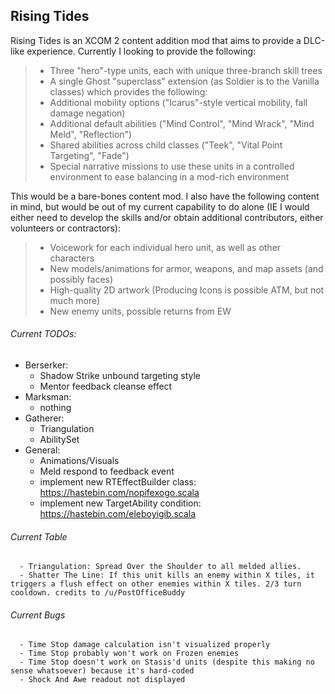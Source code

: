 ## Rising Tides

Rising Tides is an XCOM 2 content addition mod that aims to provide a DLC-like experience. Currently I looking to provide the following:

>- Three "hero"-type units, each with unique three-branch skill trees
>- A single Ghost "superclass" extension (as Soldier is to the Vanilla classes) which provides the following:
>  - Additional mobility options ("Icarus"-style vertical mobility, fall damage negation)
>  - Additional default abilities ("Mind Control", "Mind Wrack", "Mind Meld", "Reflection")
>  - Shared abilities across child classes ("Teek", "Vital Point Targeting", "Fade")
>- Special narrative missions to use these units in a controlled environment to ease balancing in a mod-rich environment

This would be a bare-bones content mod. I also have the following content in mind, but would be out of my current capability to do alone (IE I would either need to develop the skills and/or obtain additional contributors, either volunteers or contractors):

>- Voicework for each individual hero unit, as well as other characters 
>- New models/animations for armor, weapons, and map assets (and possibly faces)
>- High-quality 2D artwork (Producing Icons is possible ATM, but not much more)
>- New enemy units, possible returns from EW

###### Current TODOs: 
- Berserker:
	- Shadow Strike unbound targeting style
	- Mentor feedback cleanse effect
- Marksman:
	- nothing
- Gatherer: 
	- Triangulation
	- AbilitySet
- General:
	- Animations/Visuals
	- Meld respond to feedback event
	- implement new RTEffectBuilder class: https://hastebin.com/nopifexogo.scala
	- implement new TargetAbility condition: https://hastebin.com/eleboyigib.scala
###### Current Table
      - Triangulation: Spread Over the Shoulder to all melded allies.
      - Shatter The Line: If this unit kills an enemy within X tiles, it triggers a flush effect on other enemies within X tiles. 2/3 turn cooldown. credits to /u/PostOfficeBuddy
###### Current Bugs
      - Time Stop damage calculation isn't visualized properly
      - Time Stop probably won't work on Frozen enemies
      - Time Stop doesn't work on Stasis'd units (despite this making no sense whatsoever) because it's hard-coded
      - Shock And Awe readout not displayed
              
              
